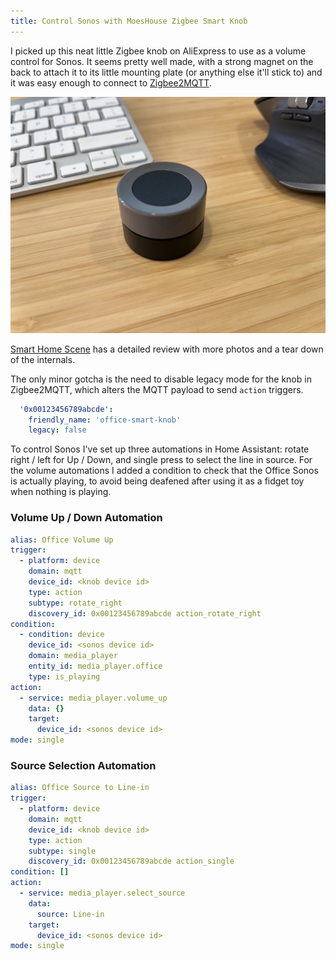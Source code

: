```yaml
---
title: Control Sonos with MoesHouse Zigbee Smart Knob
---
```


I picked up this neat little Zigbee knob on AliExpress to use as a volume control for Sonos. It seems pretty well made, with a strong magnet on the back to attach it to its little mounting plate (or anything else it'll stick to) and it was easy enough to connect to [Zigbee2MQTT](https://www.zigbee2mqtt.io/). 

![MoesHouse Zigbee Smart Knob](/assets/images/posts/moeshouse-zigbee-smart-knob.jpg)

[Smart Home Scene](https://smarthomescene.com/reviews/moeshouse-zigbee-smart-knob-review/) has a detailed review with more photos and a tear down of the internals.

The only minor gotcha is the need to disable legacy mode for the knob in Zigbee2MQTT, which alters the MQTT payload to send `action` triggers.

```yaml
  '0x00123456789abcde':
    friendly_name: 'office-smart-knob'
    legacy: false
```

To control Sonos I've set up three automations in Home Assistant: rotate right / left for Up / Down, and single press to select the line in source. For the volume automations I added a condition to check that the Office Sonos is actually playing, to avoid being deafened after using it as a fidget toy when nothing is playing.

### Volume Up / Down Automation

```yaml
alias: Office Volume Up
trigger:
  - platform: device
    domain: mqtt
    device_id: <knob device id>
    type: action
    subtype: rotate_right
    discovery_id: 0x00123456789abcde action_rotate_right
condition:
  - condition: device
    device_id: <sonos device id>
    domain: media_player
    entity_id: media_player.office
    type: is_playing
action:
  - service: media_player.volume_up
    data: {}
    target:
      device_id: <sonos device id>
mode: single
```

### Source Selection Automation

```yaml
alias: Office Source to Line-in
trigger:
  - platform: device
    domain: mqtt
    device_id: <knob device id>
    type: action
    subtype: single
    discovery_id: 0x00123456789abcde action_single
condition: []
action:
  - service: media_player.select_source
    data:
      source: Line-in
    target:
      device_id: <sonos device id>
mode: single
```
